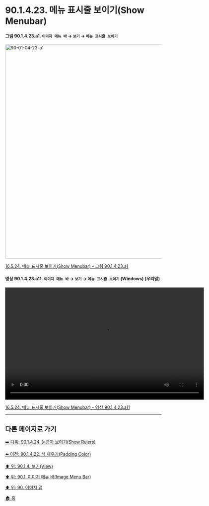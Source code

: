 # 90.1.4.23. 메뉴 표시줄 보이기(Show Menubar)

<a id="90-01-04-23-a1"></a>

#### 그림 90.1.4.23.a1. `이미지 메뉴 바` → `보기` → `메뉴 표시줄 보이기`
<img width="940" height="687" alt="90-01-04-23-a1" src="https://github.com/user-attachments/assets/7ea9aa86-c500-45ae-9bea-8bb2d046b7ac" />

[16.5.24. 메뉴 표시줄 보이기(Show Menubar) - 그림 90.1.4.23.a1](./16-05-24-show_menubar.md#90-01-04-23-a1)

<a id="90-01-04-23-a11"></a>

#### 영상 90.1.4.23.a11. `이미지 메뉴 바` → `보기` → `메뉴 표시줄 보이기` (Windows) (우리말)
<video controls="controls" width="640" height="360" src="https://github.com/user-attachments/assets/be4298f0-8186-4ca9-bc33-95b6c92a1e07"></video>

[16.5.24. 메뉴 표시줄 보이기(Show Menubar) - 영상 90.1.4.23.a11](./16-05-24-show_menubar.md#90-01-04-23-a11)

***

## 다른 페이지로 가기

[➡️ 다음: 90.1.4.24. 눈금자 보이기(Show Rulers)](./90-01-04-24-show_rulers.md)

[⬅️ 이전: 90.1.4.22. 색 채우기(Padding Color)](./90-01-04-22-padding_color.md)

[⬆️ 위: 90.1.4. 보기(View)](./90-01-04-00-view.md)

[⬆️ 위: 90.1. 이미지 메뉴 바(Image Menu Bar)](./90-01-00-image-menu-bar.md)

[⬆️ 위: 90. 이미지 맵](./90-00-image-map.md)

[🏠 홈](./00-home.md)
